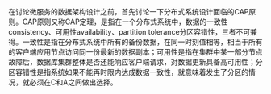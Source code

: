 在讨论微服务的数据架构设计之前，首先讨论一下分布式系统设计面临的CAP原则。CAP原则又称CAP定理，是指在一个分布式系统中，数据的一致性consistency、可用性availability、partition tolerance分区容错性，三者不可兼得。一致性是指在分布式系统中所有的备份数据，在同一时刻值相等，相当于所有的客户端应用节点访问同一份最新的数据副本；可用性是指在集群中某一部分节点故障后，数据库集群整体是否还能响应客户端请求，对数据更新具备高可用性；分区容错性是指系统如果不能再时限内达成数据一致性，就意味着发生了分区的情况，就必须在C和A之间做出选择。

